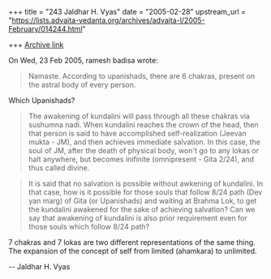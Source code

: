 +++
title = "243 Jaldhar H. Vyas"
date = "2005-02-28"
upstream_url = "https://lists.advaita-vedanta.org/archives/advaita-l/2005-February/014244.html"

+++
[Archive link](https://lists.advaita-vedanta.org/archives/advaita-l/2005-February/014244.html)

On Wed, 23 Feb 2005, ramesh badisa wrote:

> Namaste. According to upanishads, there are 6 chakras, present on the
> astral body of every person.

Which Upanishads?

> The awakening of kundalini will pass
> through all these chakras via sushumna nadi. When kundalini reaches the
> crown of the head, then that person is said to have accomplished
> self-realization (Jeevan mukta - JM), and then achieves immediate
> salvation. In this case, the soul of JM, after the death of physical
> body, won't go to any lokas or halt anywhere, but becomes inifinite
> (omnipresent - Gita 2/24), and thus called divine.

>  It is said that no salvation is possible without awkening of kundalini.
> In that case, how is it possible for those souls that follow 8/24 path
> (Dev yan marg) of Gita (or Upanishads) and waiting at Brahma Lok, to get
> the kundalini awakened for the sake of achieving salvation? Can we say
> that awakening of kundalini is also prior requirement even for those
> souls which follow 8/24 path?
>

7 chakras and 7 lokas are two different representations of the same thing.
The expansion of the concept of self from limited (ahamkara) to unlimited.

-- 
Jaldhar H. Vyas <jaldhar at braincells.com>

